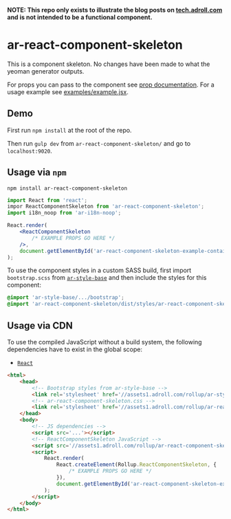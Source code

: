 **NOTE: This repo only exists to illustrate the blog posts on [tech.adroll.com](http://tech.adroll.com/blog/frontend/2015/11/12/rollup-react-and-npm-at-adroll.html) and is not intended to be a functional component.**

# ar-react-component-skeleton

This is a component skeleton. No changes have been made to what the yeoman generator outputs.

For props you can pass to the component see [prop documentation](../docs/components.md#reactcomponentskeleton). For a usage example see [examples/example.jsx](examples/example.jsx).

## Demo

First run `npm install` at the root of the repo.

Then run `gulp dev` from `ar-react-component-skeleton/` and go to `localhost:9020`.

## Usage via `npm`

```
npm install ar-react-component-skeleton
```

```jsx
import React from 'react';
impor ReactComponentSkeleton from 'ar-react-component-skeleton';
import i18n_noop from 'ar-i18n-noop';

React.render(
    <ReactComponentSkeleton
        /* EXAMPLE PROPS GO HERE */
    />,
    document.getElementById('ar-react-component-skeleton-example-container')
);
```

To use the component styles in a custom SASS build, first import `bootstrap.scss` from [`ar-style-base`](../ar-style-base) and then include the styles for this component:

```scss
@import 'ar-style-base/.../bootstrap';
@import 'ar-react-component-skeleton/dist/styles/ar-react-component-skeleton';
```

## Usage via CDN

To use the compiled JavaScript without a build system, the following dependencies have to exist in the global scope:

- [`React`](http://facebook.github.io/react/)

```html
<html>
    <head>
        <!-- Bootstrap styles from ar-style-base -->
        <link rel='stylesheet' href='//assets1.adroll.com/rollup/ar-style-base/{version}/css/bootstrap.css' />
        <!-- ar-react-component-skeleton.css -->
        <link rel='stylesheet' href='//assets1.adroll.com/rollup/ar-react-component-skeleton/{version}/ar-react-component-skeleton.css' />
    </head>
    <body>
        <!-- JS dependencies -->
        <script src='...'></script>
        <!-- ReactComponentSkeleton JavaScript -->
        <script src='//assets1.adroll.com/rollup/ar-react-component-skeleton/{version}/ar-react-component-skeleton.js'></script>
        <script>
            React.render(
                React.createElement(Rollup.ReactComponentSkeleton, {
                    /* EXAMPLE PROPS GO HERE */
                }),
                document.getElementById('ar-react-component-skeleton-example-container')
            );
        </script>
    </body>
</html>
```
